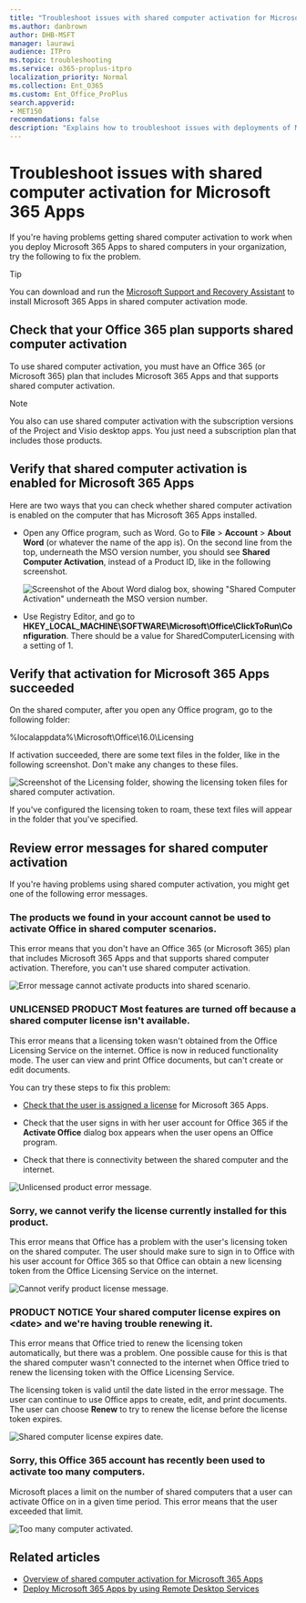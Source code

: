 ```yaml
---
title: "Troubleshoot issues with shared computer activation for Microsoft 365 Apps"
ms.author: danbrown
author: DHB-MSFT
manager: laurawi
audience: ITPro
ms.topic: troubleshooting
ms.service: o365-proplus-itpro
localization_priority: Normal
ms.collection: Ent_O365
ms.custom: Ent_Office_ProPlus
search.appverid:
- MET150
recommendations: false
description: "Explains how to troubleshoot issues with deployments of Microsoft 365 Apps that are configured to use shared computer activation."
---
```


# Troubleshoot issues with shared computer activation for Microsoft 365 Apps

If you're having problems getting shared computer activation to work when you deploy Microsoft 365 Apps to shared computers in your organization, try the following to fix the problem.

> [!TIP]
> You can download and run the [Microsoft Support and Recovery Assistant](https://aka.ms/SaRA_TshootOfficeSCA_Docs) to install Microsoft 365 Apps in shared computer activation mode.

<a name="Plan"> </a>
  
## Check that your Office 365 plan supports shared computer activation


To use shared computer activation, you must have an Office 365 (or Microsoft 365) plan that includes Microsoft 365 Apps and that supports shared computer activation.
  
> [!NOTE]
> You also can use shared computer activation with the subscription versions of the Project and Visio desktop apps. You just need a subscription plan that includes those products. 

<a name="Enabled"> </a>
  
## Verify that shared computer activation is enabled for Microsoft 365 Apps

Here are two ways that you can check whether shared computer activation is enabled on the computer that has Microsoft 365 Apps installed.
  
- Open any Office program, such as Word. Go to **File** > **Account** > **About Word** (or whatever the name of the app is). On the second line from the top, underneath the MSO version number, you should see **Shared Computer Activation**, instead of a Product ID, like in the following screenshot.
    
     ![Screenshot of the About Word dialog box, showing "Shared Computer Activation" underneath the MSO version number.](images/246f2714-8b13-48af-9e2d-0a15213adcc9.png)
  
- Use Registry Editor, and go to **HKEY_LOCAL_MACHINE\\SOFTWARE\\Microsoft\\Office\\ClickToRun\\Configuration**. There should be a value for SharedComputerLicensing with a setting of 1.
    
<a name="Succeeded"> </a>

## Verify that activation for Microsoft 365 Apps succeeded

On the shared computer, after you open any Office program, go to the following folder:
  
  %localappdata%\Microsoft\Office\16.0\Licensing
  
If activation succeeded, there are some text files in the folder, like in the following screenshot. Don't make any changes to these files.
  
![Screenshot of the Licensing folder, showing the licensing token files for shared computer activation.](images/adb109f0-757c-4e0e-87fa-ea87ba54b610.png)
  
If you've configured the licensing token to roam, these text files will appear in the folder that you've specified.
  
<a name="Errors"> </a>

## Review error messages for shared computer activation

If you're having problems using shared computer activation, you might get one of the following error messages.

<a name="Products"> </a>
  
### The products we found in your account cannot be used to activate Office in shared computer scenarios.


This error means that you don't have an Office 365 (or Microsoft 365) plan that includes Microsoft 365 Apps and that supports shared computer activation. Therefore, you can't use shared computer activation.
  
![Error message cannot activate products into shared scenario.](images/67637fc5-35cc-4118-acc1-e68fe1155512.png)
  
<a name="Unlicensed"> </a>

### UNLICENSED PRODUCT Most features are turned off because a shared computer license isn't available.

This error means that a licensing token wasn't obtained from the Office Licensing Service on the internet. Office is now in reduced functionality mode. The user can view and print Office documents, but can't create or edit documents.
  
You can try these steps to fix this problem:
  
- [Check that the user is assigned a license](/microsoft-365/admin/manage/assign-licenses-to-users) for Microsoft 365 Apps.
    
- Check that the user signs in with her user account for Office 365 if the **Activate Office** dialog box appears when the user opens an Office program.
    
- Check that there is connectivity between the shared computer and the internet.
    
![Unlicensed product error message.](images/4bab7afd-4ffa-4775-bc8b-86767198d140.png)
  
<a name="Verify"> </a>

### Sorry, we cannot verify the license currently installed for this product.

This error means that Office has a problem with the user's licensing token on the shared computer. The user should make sure to sign in to Office with his user account for Office 365 so that Office can obtain a new licensing token from the Office Licensing Service on the internet.
  
![Cannot verify product license message.](images/f8bb9b93-f25d-44ff-b46e-a9e163704663.png)
  
<a name="Expires"> </a>

### PRODUCT NOTICE Your shared computer license expires on \<date\> and we're having trouble renewing it.

This error means that Office tried to renew the licensing token automatically, but there was a problem. One possible cause for this is that the shared computer wasn't connected to the internet when Office tried to renew the licensing token with the Office Licensing Service.
  
The licensing token is valid until the date listed in the error message. The user can continue to use Office apps to create, edit, and print documents. The user can choose **Renew** to try to renew the license before the license token expires.
  
![Shared computer license expires date.](images/f29ab2ab-6699-41b4-8fbb-232f66137426.png)
  
<a name="Used"> </a>

### Sorry, this Office 365 account has recently been used to activate too many computers.

Microsoft places a limit on the number of shared computers that a user can activate Office on in a given time period. This error means that the user exceeded that limit.
  
![Too many computer activated.](images/1166f881-87da-4667-a4bd-e92c23859de2.png)
  
## Related articles

- [Overview of shared computer activation for Microsoft 365 Apps](overview-shared-computer-activation.md)
- [Deploy Microsoft 365 Apps by using Remote Desktop Services](deploy-microsoft-365-apps-remote-desktop-services.md)